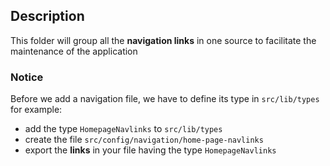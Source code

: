 ## Description
This folder will group all the **navigation links** in one source to facilitate the maintenance of the application

### Notice
Before we add a navigation file, we have to define its type in `src/lib/types`<br>
for example:
- add the type `HomepageNavlinks` to `src/lib/types`
- create the file `src/config/navigation/home-page-navlinks` 
- export the **links** in your file having the type `HomepageNavlinks`
